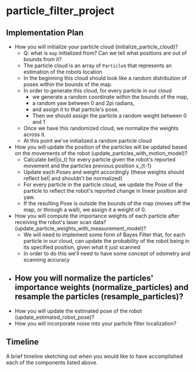 # particle_filter_project

## Implementation Plan
 - How you will initialize your particle cloud (initialize_particle_cloud)?
   - Q: what is `map` initialized from? Can we tell what positions are out of bounds from it?
   - The particle cloud is an array of `Particle`s that represents an estimation of the robots location
   - In the beginning this cloud should look like a random distribution of poses within the bounds of the map.
   - In order to generate this cloud, for every particle in our cloud
     - we generate a random coordinate within the bounds of the map,
     - a random yaw between 0 and 2pi radians,
     - and assign it to that particle's pose.
     - Then we should assign the particle a random weight between 0 and 1
   - Once we have this randomized cloud, we normalize the weights across it.
   - At this point we've initialized a random particle cloud
 - How you will update the position of the particles will be updated based on the movements of the robot (update_particles_with_motion_model)?
   - Calculate bel|(x_t) for every particle given the robot's reported movement and the particles previous position x_{t-1}
   - Update each Poses and weight accordingly (these weights should reflect bel| and shouldn't be normalized)
   - For every particle in the particle cloud, we update the Pose of the particle to reflect the robot's reported change in linear position and yaw.
   - If the resulting Pose is outside the bounds of the map (moves off the map, or through a wall), we assign it a weight of 0.
 - How you will compute the importance weights of each particle after receiving the robot's laser scan data?(update_particle_weights_with_measurement_model)?
   - We will need to implement some form of Bayes Filter that, for each particle in our cloud, can update the probability of the robot being in its specified position, given what it just scanned
   - In order to do this we'll need to have some concept of odometry and scanning accuracy
 - How you will normalize the particles' importance weights (normalize_particles) and resample the particles (resample_particles)?
   - 
 - How you will update the estimated pose of the robot (update_estimated_robot_pose)?
 - How you will incorporate noise into your particle filter localization?

## Timeline

A brief timeline sketching out when you would like to have accomplished each of the components listed above.